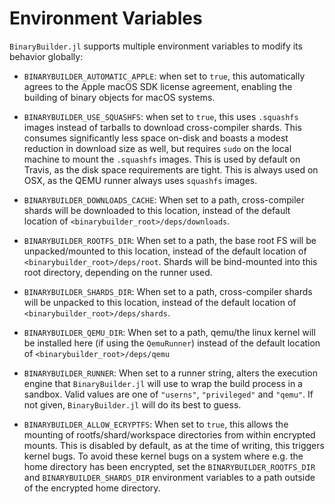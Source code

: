 # Environment Variables

`BinaryBuilder.jl` supports multiple environment variables to modify its behavior globally:

* `BINARYBUILDER_AUTOMATIC_APPLE`: when set to `true`, this automatically agrees to the Apple macOS SDK license agreement, enabling the building of binary objects for macOS systems.

* `BINARYBUILDER_USE_SQUASHFS`: when set to `true`, this uses `.squashfs` images instead of tarballs to download cross-compiler shards.  This consumes significantly less space on-disk and boasts a modest reduction in download size as well, but requires `sudo` on the local machine to mount the `.squashfs` images.  This is used by default on Travis, as the disk space requirements are tight.  This is always used on OSX, as the QEMU runner always uses `squashfs` images.

* `BINARYBUILDER_DOWNLOADS_CACHE`: When set to a path, cross-compiler shards will be downloaded to this location, instead of the default location of `<binarybuilder_root>/deps/downloads`.

* `BINARYBUILDER_ROOTFS_DIR`: When set to a path, the base root FS will be unpacked/mounted to this location, instead of the default location of `<binarybuilder_root>/deps/root`.  Shards will be bind-mounted into this root directory, depending on the runner used.

* `BINARYBUILDER_SHARDS_DIR`: When set to a path, cross-compiler shards will be unpacked to this location, instead of the default location of `<binarybuilder_root>/deps/shards`.

* `BINARYBUILDER_QEMU_DIR`: When set to a path, qemu/the linux kernel will be installed here (if using the `QemuRunner`) instead of the default location of `<binarybuilder_root>/deps/qemu`

* `BINARYBUILDER_RUNNER`: When set to a runner string, alters the execution engine that `BinaryBuilder.jl` will use to wrap the build process in a sandbox.  Valid values are one of `"userns"`, `"privileged"` and `"qemu"`.  If not given, `BinaryBuilder.jl` will do its best to guess.

* `BINARYBUILDER_ALLOW_ECRYPTFS`: When set to `true`, this allows the mounting of rootfs/shard/workspace directories from within encrypted mounts.  This is disabled by default, as at the time of writing, this triggers kernel bugs.  To avoid these kernel bugs on a system where e.g. the home directory has been encrypted, set the `BINARYBUILDER_ROOTFS_DIR` and `BINARYBUILDER_SHARDS_DIR` environment variables to a path outside of the encrypted home directory.